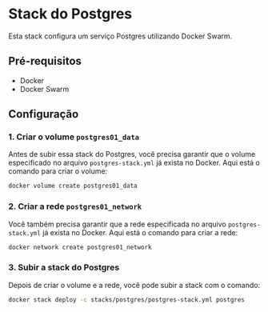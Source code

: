 # Stack do Postgres

Esta stack configura um serviço Postgres utilizando Docker Swarm.

## Pré-requisitos

- Docker
- Docker Swarm

## Configuração

### 1. Criar o volume `postgres01_data`

Antes de subir essa stack do Postgres, você precisa garantir que o volume especificado no arquivo `postgres-stack.yml` já exista no Docker. Aqui está o comando para criar o volume:

```sh
docker volume create postgres01_data
```

### 2. Criar a rede `postgres01_network`

Você também precisa garantir que a rede especificada no arquivo `postgres-stack.yml` já exista no Docker. Aqui está o comando para criar a rede:

```sh
docker network create postgres01_network
```

### 3. Subir a stack do Postgres

Depois de criar o volume e a rede, você pode subir a stack com o comando:

```sh
docker stack deploy -c stacks/postgres/postgres-stack.yml postgres
```
